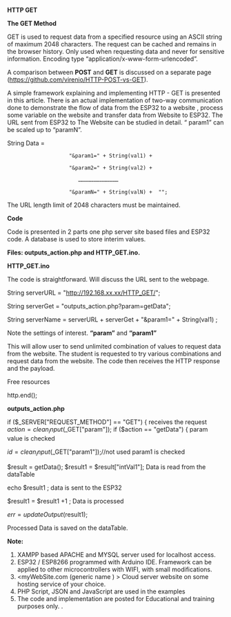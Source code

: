 **HTTP GET**

**The GET Method**

GET is used to request data from a specified resource using an ASCII string of maximum 2048 characters. The request can be cached and remains in the browser history. Only used when requesting data and never for sensitive information. Encoding type “application/x-www-form-urlencoded”.

A comparison between **POST** and **GET** is discussed on a separate page (https://github.com/virenio/HTTP-POST-vs-GET).

A simple framework explaining and implementing HTTP - GET is presented in this article. There is an actual implementation of two-way communication done to demonstrate the flow of data from the ESP32 to a website , process some variable on the website  and transfer data from Website to ESP32. The URL sent from ESP32 to The Website can be studied in detail. “ param1” can be scaled up to “paramN”. 

String  Data =   

                        "&param1=" + String(val1) +
                        
                        "&param2=" + String(val2) + 
                        
                           …………………………………
                           
                        "&paramN=" + String(valN) +  "";

The URL length limit of 2048 characters must be maintained. 

**Code**

Code is presented in 2 parts one php server site based files and ESP32 code. A database is used to store interim values. 

**Files: outputs_action.php    and HTTP_GET.ino.**
 
**HTTP_GET.ino**

The code is straightforward. Will discuss the URL sent to the webpage. 

String serverURL = "http://192.168.xx.xx/HTTP_GET/";

String serverGet = "outputs_action.php?param=getData";

String serverName = serverURL + serverGet + "&param1=" + String(val1) ;

Note the settings of interest. **“param”**   and **“param1”**

This will allow user to send unlimited combination of values to request data from the website.
The student is requested to try various combinations and request data from the website. The code then receives the HTTP response and the payload.

  Free resources
  
  http.end();

**outputs_action.php**

 if ($_SERVER["REQUEST_METHOD"] == "GET") {
 receives the request 
$action = clean_input($_GET["param"]);
        if ($action == "getData") {
param value is checked 

  $id = clean_input($_GET["param1"]);//not used
param1 is checked 

$result = getData();
             $result1 = $result["intVal1"];
Data is read from the dataTable

echo $result1 ;
data is sent to the ESP32

$result1 =  $result1 +1 ;
Data is processed

$err =  updateOutput($result1);

Processed Data is saved on the dataTable.

**Note:**

1)	XAMPP based APACHE and MYSQL server used for localhost access.
2)	ESP32 / ESP8266 programmed with Arduino IDE. Framework can be applied to other microcontrollers with WIFI, with small modifications.
3)	<myWebSite.com (generic name ) > Cloud server website   on some hosting service of your choice.
4)	PHP Script, JSON and JavaScript are used in the examples
5)	The code and implementation are posted for Educational and training purposes only. 
.


